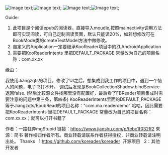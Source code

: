 ![Image text](https://github.com/Jiangzqts/EpubRead/blob/master/img-folder/test1.png);![Image text](https://github.com/Jiangzqts/EpubRead/blob/master/img-folder/test2.png);
![Image text](https://github.com/Jiangzqts/EpubRead/blob/master/img-folder/test3.png);![Image text](https://github.com/Jiangzqts/EpubRead/blob/master/img-folder/test4.png);

Guide:
1. 此项目是个阅读epub的阅读器，直接导入moudle,按照mainactivity调用方法即可实现阅读，可自己定制阅读页面，默认只能读20%，如若想修改可在BookMode类的createTextModel方法中做修改。
2. 自定义的Application一定要继承KooReader项目中的ZLAndroidApplication
3. 需要把KooReaderIntents 里把DEFAULT_PACKAGE 常量改为自己的项目名称：com.xx.xx

缘由：

 我使用Jiangzqts的项目，修改了UI之后，想集成到我工作的项目中，遇到一个恼人的问题，电子书打不开。
 调试后发现是BookCollectionShadow.bindService返回false.
 (然后比较源文件找哪里没有配置好，最后看了FBReader项目集成时需要注意的问题中第三条，第四条)
 KooReaderIntents里面的DEFAULT_PACKAGE等于Jiangzqts/EpubRead的项目名称："com.ma.readerdemo"
 哈哈，因此需要把KooReaderIntents 里把DEFAULT_PACKAGE 常量改为自己的项目名称：com.xx.xx；就可以打开书籍了

作者：一路狂奔mgStupid
链接：https://www.jianshu.com/p/febc1f032ff2
來源：简书
著作权归作者所有。商业转载请联系作者获得授权，非商业转载请注明出处。
Thanks
   1:https://github.com/koreader/koreader  开源项目
   2：其他开发者
